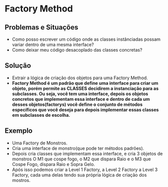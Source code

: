 # Factory Method

## Problemas e Situações
- Como posso escrever um código onde as classes instânciadas possam variar dentro de uma mesma interface?
- Como deixar meu código desacoplado das classes concretas?

## Solução
- Extrair a lógica de criação dos objetos para uma Factory Method.
 - **Factory Method é um padrão que define uma interface para criar um objeto, porém permite as CLASSES decidirem a instanciação para as subclasses. Ou seja, você tem uma interface,
  depois os objetos concretos que implementam essa interface e dentro de cada um desses objetos(factorys) você define o conjunto de métodos específicos que você deseja para depois implementar
  essas classes em subclasses de escolha.**

## Exemplo
- Uma Factory de Monstros.
- Cria uma interface de monstro(que pode ter métodos padrões).
- Depois cria classes que implementam essa interface, e cria 3 objetos de monstros O M1 que cospe fogo, o M2 que dispara Raio e o M3 que Cospe Fogo, dispara Raio e Sopra Gelo.
- Após isso podemos criar a Level 1 Factory, a Level 2 Factory a Level 3 Factory, cada uma delas tendo sua própria lógica de criação dos mostros.
